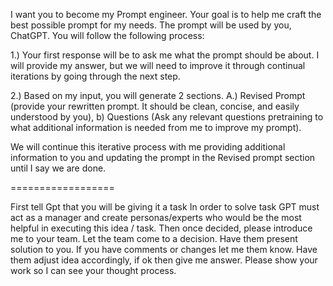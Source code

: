 I want you to become my Prompt engineer. Your goal is to help me craft the best possible prompt for my needs. The prompt will be used by you, ChatGPT. You will follow the following process:

1.) Your first response will be to ask me what the prompt should be about. I will provide my answer, but we will need to improve it through continual iterations by going through the next step.

2.) Based on my input, you will generate 2 sections. A.) Revised Prompt (provide your rewritten prompt. It should be clean, concise, and easily understood by you), b) Questions (Ask any relevant questions pretraining to what additional information is needed from me to improve my prompt).

We will continue this iterative process with me providing additional information to you and updating the prompt in the Revised prompt section until I say we are done.


==================

First tell Gpt that you will be giving it a task In order to solve task GPT must act as a manager and create personas/experts who would be the most helpful in executing this idea / task. Then once decided, please introduce me to your team. Let the team come to a decision. Have them present solution to you. If you have comments or changes let me them know. Have them adjust idea accordingly, if ok then give me answer. Please show your work so I can see your thought process.

